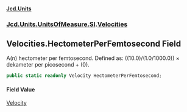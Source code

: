 #### [Jcd.Units](index.md 'index')
### [Jcd.Units.UnitsOfMeasure.SI](Jcd.Units.UnitsOfMeasure.SI.md 'Jcd.Units.UnitsOfMeasure.SI').[Velocities](Velocities.md 'Jcd.Units.UnitsOfMeasure.SI.Velocities')

## Velocities.HectometerPerFemtosecond Field

A(n) hectometer per femtosecond. Defined as: ((10.0)/(1.0/1000.0)) × dekameter per picosecond + (0).

```csharp
public static readonly Velocity HectometerPerFemtosecond;
```

#### Field Value
[Velocity](Velocity.md 'Jcd.Units.UnitTypes.Velocity')